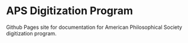 # APS Digitization Program

Github Pages site for documentation for American Philosophical Society digitization program.
